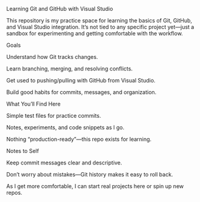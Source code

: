 Learning Git and GitHub with Visual Studio

This repository is my practice space for learning the basics of Git, GitHub, and Visual Studio integration. It’s not tied to any specific project yet—just a sandbox for experimenting and getting comfortable with the workflow.

Goals

Understand how Git tracks changes.

Learn branching, merging, and resolving conflicts.

Get used to pushing/pulling with GitHub from Visual Studio.

Build good habits for commits, messages, and organization.

What You’ll Find Here

Simple test files for practice commits.

Notes, experiments, and code snippets as I go.

Nothing “production-ready”—this repo exists for learning.

Notes to Self

Keep commit messages clear and descriptive.

Don’t worry about mistakes—Git history makes it easy to roll back.

As I get more comfortable, I can start real projects here or spin up new repos.

